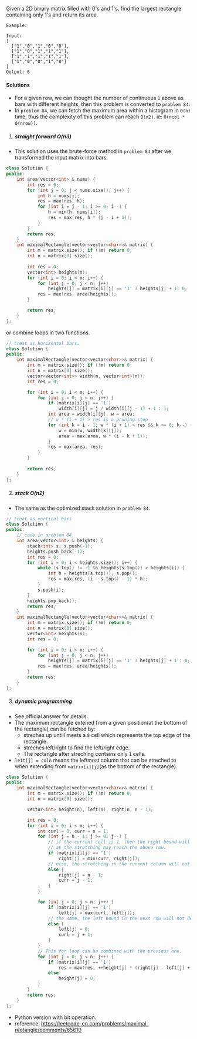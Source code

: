 Given a 2D binary matrix filled with 0's and 1's, find the largest rectangle containing only 1's and return its area.

```
Example:

Input:
[
  ["1","0","1","0","0"],
  ["1","0","1","1","1"],
  ["1","1","1","1","1"],
  ["1","0","0","1","0"]
]
Output: 6
```


#### Solutions

- For a given row, we can thought the number of continuous `1` above as bars with different heights, then this problem is converted to `problem 84`.
- In `problem 84`, we can fetch the maximum area within a histogram in `O(n)` time, thus the complexity of this problem can reach `O(n2)`. ie: `O(ncol * O(nrow))`.

1. ##### straight forward O(n3)

- This solution uses the brute-force method in `problem 84` after we transformed the input matrix into bars.


```cpp
class Solution {
public:
    int area(vector<int> & nums) {
        int res = 0;
        for (int j = 0; j < nums.size(); j++) {
            int h = nums[j];
            res = max(res, h);
            for (int i = j - 1; i >= 0; i--) {
                h = min(h, nums[i]);
                res = max(res, h * (j - i + 1));
            }
        }
        return res;
    }
    int maximalRectangle(vector<vector<char>>& matrix) {
        int m = matrix.size(); if (!m) return 0;
        int n = matrix[0].size();
        
        int res = 0;
        vector<int> heights(n);
        for (int i = 0; i < m; i++) {
            for (int j = 0; j < n; j++)
                heights[j] = matrix[i][j] == '1' ? heights[j] + 1: 0;
            res = max(res, area(heights));
        }

        return res;
    }
};
```


or combine loops in two functions.

```cpp
// treat as horizontal bars.
class Solution {
public:
    int maximalRectangle(vector<vector<char>>& matrix) {
        int m = matrix.size(); if (!m) return 0;
        int n = matrix[0].size();
        vector<vector<int>> width(m, vector<int>(n));
        int res = 0;

        for (int i = 0; i < m; i++) {
            for (int j = 0; j < n; j++) {
                if (matrix[i][j] == '1')
                    width[i][j] = j ? width[i][j - 1] + 1 : 1;
                int area = width[i][j], w = area;
                // w * (i + 1) > res is a pruning step
                for (int k = i - 1; w * (i + 1) > res && k >= 0; k--) {
                    w = min(w, width[k][j]);
                    area = max(area, w * (i - k + 1));
                }
                res = max(area, res);
            }
        }
        
        return res;
    }
};
```


2. ##### stack O(n2)

- The same as the optimized stack solution in `problem 84`.

```cpp
// treat as vertical bars
class Solution {
public:
    // code in problem 84
    int area(vector<int> & heights) {
        stack<int> s; s.push(-1);
        heights.push_back(-1);
        int res = 0;
        for (int i = 0; i < heights.size(); i++) {
            while (s.top() != -1 && heights[s.top()] > heights[i]) {
                int h = heights[s.top()]; s.pop();
                res = max(res, (i - s.top() - 1) * h);
            }
            s.push(i);
        }
        heights.pop_back();
        return res;
    }
    int maximalRectangle(vector<vector<char>>& matrix) {
        int m = matrix.size(); if (!m) return 0;
        int n = matrix[0].size();
        vector<int> heights(n);
        int res = 0;

        for (int i = 0; i < m; i++) {
            for (int j = 0; j < n; j++)
                heights[j] = matrix[i][j] == '1' ? heights[j] + 1 : 0;
            res = max(res, area(heights));
        }
        return res;
    }
};
```


3. ##### dynamic programming

- See official answer for details.
- The maximum rectangle extened from a given position(at the bottom of the rectangle) can be fetched by:
    - streches up untill meets a `0` cell which represents the top edge of the rectangle.
    - streches left/right to find the left/right edge.
    - The rectangle after streching contains only `1` cells.
- `left[j] = coln` means the leftmost column that can be streched to when extending from `matrix[i][j]`(as the bottom of the rectangle).

```cpp
class Solution {
public:
    int maximalRectangle(vector<vector<char>>& matrix) {
        int m = matrix.size(); if (!m) return 0;
        int n = matrix[0].size();

        vector<int> height(n), left(n), right(n, n - 1);

        int res = 0;
        for (int i = 0; i < m; i++) {
            int curl = 0, curr = n - 1;
            for (int j = n - 1; j >= 0; j--) {
                // if the current cell is 1, then the right bound will be constrained by both rows(the current row and the above row)
                // as the stretching may reach the above row.
                if (matrix[i][j] == '1')
                    right[j] = min(curr, right[j]);
                // else, the stretching in the current column will not reach this row, the right bound is freed
                else {
                    right[j] = n - 1;
                    curr = j - 1;
                }
            }

            for (int j = 0; j < n; j++) {
                if (matrix[i][j] == '1')
                    left[j] = max(curl, left[j]);
                // the same, the left bound in the next row will not depend on the current row
                else {
                    left[j] = 0;
                    curl = j + 1;
                }
            }
            // This for loop can be combined with the previous one.
            for (int j = 0; j < n; j++) {
                if (matrix[i][j] == '1')
                    res = max(res, ++height[j] * (right[j] - left[j] + 1));
                else
                    height[j] = 0;
            }
        }
        return res;
    }
};
```

- Python version with bit operation.
- reference: https://leetcode-cn.com/problems/maximal-rectangle/comments/65610